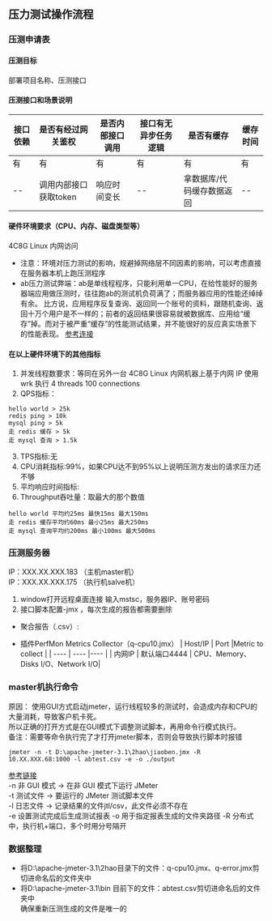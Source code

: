 ## 压力测试操作流程

### 压测申请表
#### 压测目标
部署项目名称、压测接口  
#### 压测接口和场景说明

|  接口依赖   | 是否有经过网关鉴权 | 是否内部接口调用 | 接口有无异步任务逻辑 |是否有缓存 |缓存时间 |
|  ----  | ----  |----  |----  |----  |----  |
| 有 | 有 | 有 | 有 | 有 | 有 |
| --  | 调用内部接口获取token |响应时间变长 |-- |拿数据库/代码缓存数据返回 |--|

#### 硬件环境要求（CPU、内存、磁盘类型等）
4C8G Linux 内网访问
- 注意：环境对压力测试的影响，规避掉网络层不同因素的影响，可以考虑直接在服务器本机上跑压测程序
- ab压力测试弊端：ab是单线程程序，只能利用单一CPU，在给性能好的服务器端应用做压测时，往往跑ab的测试机负荷满了；而服务器应用的性能还绰绰有余。
比方说，应用程序反复查询、返回同一个账号的资料，跟随机查询、返回十万个用户是不一样的；前者的返回结果很容易就被数据库、应用给“缓存”掉。而对于被严重“缓存”的性能测试结果，并不能很好的反应真实场景下的性能表现。
[参考连接](https://www.zhihu.com/question/19867883)  

#### 在以上硬件环境下的其他指标
1. 并发线程数要求：等同在另外一台 4C8G Linux 内网机器上基于内网 IP 使用 wrk 执行 4 threads 100 connections
2. QPS指标：
```
hello world > 25k
redis ping > 10k
mysql ping > 5k
走 redis 缓存 > 5k
走 mysql 查询 > 1.5k
```
3. TPS指标:无
4. CPU消耗指标:99%，如果CPU达不到95%以上说明压测方发出的请求压力还不够
5. 平均响应时间指标:
6. Throughput吞吐量：取最大的那个数值
```buildoutcfg
hello world 平均约25ms 最快15ms 最大150ms
走 redis 缓存平均约60ms 最小25ms 最大250ms
走 mysql 查询平均约200ms 最小100ms 最大500ms
```

### 压测服务器
IP：XXX.XX.XXX.183 （主机master机）  
IP：XXX.XX.XXX.175 （执行机salve机）

1. window打开远程桌面连接 输入mstsc，服务器IP、账号密码
2. 接口脚本配置-jmx ，每次生成的报告都需要删除 
- 聚合报告（.csv）:  


- 插件PerfMon Metrics Collector（q-cpu10.jmx）
|  Host/IP   | Port |Metric to collect | 
|  ----  | ----  |----  |
|  内网IP  | 默认端口4444  | CPU、Memory、Disks I/O、Network I/O|

### master机执行命令
原因：
使用GUI方式启动jmeter，运行线程较多的测试时，会造成内存和CPU的大量消耗，导致客户机卡死。  
所以正确的打开方式是在GUI模式下调整测试脚本，再用命令行模式执行。  
备注：需要等命令执行完了才打开jmeter脚本，否则会导致执行脚本时报错
```buildoutcfg
jmeter -n -t D:\apache-jmeter-3.1\2hao\jiaoben.jmx -R 10.XX.XXX.68:1000 -l abtest.csv -e -o ./output
```
[参考链接](https://www.cnblogs.com/kongzhongqijing/p/7216693.html)  
-n 非 GUI 模式 -> 在非 GUI 模式下运行 JMeter  
-t 测试文件 -> 要运行的 JMeter 测试脚本文件  
-l 日志文件 -> 记录结果的文件jtl/csv，此文件必须不存在  
-e 设置测试完成后生成测试报表
-o 用于指定报表生成的文件夹路径
-R 分布式中，执行机+端口，多个时用分号隔开

### 数据整理
- 将D:\apache-jmeter-3.1\2hao目录下的文件：q-cpu10.jmx、q-error.jmx剪切进命名后的文件夹中
- 将D:\apache-jmeter-3.1\bin     目前下的文件：abtest.csv剪切进命名后的文件夹中  
确保重新压测生成的文件是唯一的 